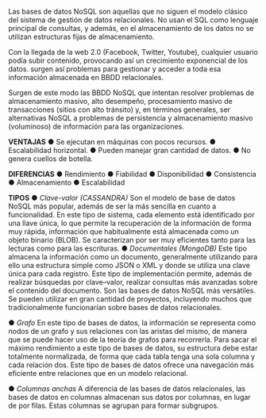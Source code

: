 Las bases de datos NoSQL son aquellas que no siguen el modelo clásico del sistema de gestión de datos relacionales. No usan el SQL como lenguaje principal de consultas, y además, en el almacenamiento de los datos no se utilizan estructuras fijas de almacenamiento.

Con la llegada de la web 2.0 (Facebook, Twitter, Youtube), cualquier usuario podía subir contenido, provocando así un crecimiento exponencial de los datos. surgen así problemas para gestionar y acceder a toda esa información almacenada en BBDD relacionales.

Surgen de este modo las BBDD NoSQL que intentan resolver problemas de almacenamiento masivo, alto desempeño, procesamiento masivo de transacciones (sitios con alto tránsito) y, en términos generales, ser alternativas NoSQL a problemas de persistencia y almacenamiento masivo (voluminoso) de información para las organizaciones.

**VENTAJAS**
● Se ejecutan en máquinas con pocos recursos.
● Escalabilidad horizontal.
● Pueden manejar gran cantidad de datos.
● No genera cuellos de botella.

**DIFERENCIAS**
● Rendimiento
● Fiabilidad
● Disponibilidad
● Consistencia
● Almacenamiento
● Escalabilidad

**TIPOS**
● *Clave-valor (CASSANDRA)*
Son el modelo de base de datos NoSQL más popular, además de ser la más sencilla en cuanto a funcionalidad.
En este tipo de sistema, cada elemento está identificado por una llave única, lo que permite la recuperación de la información de forma muy
rápida, información que habitualmente está almacenada como un objeto binario (BLOB).
Se caracterizan por ser muy eficientes tanto para las lecturas como para las escrituras.
● *Documentales (MongoDB)*
Este tipo almacena la información como un documento, generalmente utilizando para ello una estructura simple como JSON o XML y donde se
utiliza una clave única para cada registro.
Este tipo de implementación permite, además de realizar búsquedas por clave–valor, realizar consultas más avanzadas sobre el contenido del documento.
Son las bases de datos NoSQL más versátiles. Se pueden utilizar en gran cantidad de proyectos, incluyendo muchos que tradicionalmente funcionarían sobre bases de datos relacionales.

● *Grafo*
En este tipo de bases de datos, la información se representa como nodos de un grafo y sus relaciones con las aristas del mismo, de manera que se puede hacer uso de la teoría de grafos para recorrerla.
Para sacar el máximo rendimiento a este tipo de bases de datos, su estructura debe estar totalmente normalizada, de forma que cada tabla tenga una sola columna y cada relación dos.
Este tipo de bases de datos ofrece una navegación más eficiente entre relaciones que en un modelo relacional.

● *Columnas anchas*
A diferencia de las bases de datos relacionales, las bases de datos en
columnas almacenan sus datos por columnas, en lugar de por filas. Estas
columnas se agrupan para formar subgrupos.
